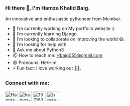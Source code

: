 ### Hi there 👋, I'm Hamza Khalid Baig.

An innovative and enthusiastic pythoneer from Mumbai.

- 🔭 I’m currently working on My portfolio website :)
- 🌱 I’m currently learning  Django
- 👯 I’m looking to collaborate on improving the world 😃.
- 🤔 I’m looking for help with 
- 💬 Ask me about Python3
- 📫 How to reach me: Hbaig055@gmail.com
- 😄 Pronouns: He/Him
- ⚡ Fun fact: I love working out 🏋️‍♂️.

<h3 align="left">Connect with me:</h3>
<p align="left">
<a href="https://twitter.com/HamzaKhalidBai1" target="blank"><img align="center" src="https://cdn.jsdelivr.net/npm/simple-icons@3.0.1/icons/twitter.svg" alt="HamzaKhalidBai1" height="30" width="40" /></a>
<a href="https://linkedin.com/in/hamza-baig-81b3a7123/" target="blank"><img align="center" src="https://cdn.jsdelivr.net/npm/simple-icons@3.0.1/icons/linkedin.svg" alt="hamza-baig-81b3a7123" height="30" width="40" /></a>
<a href="https://stackoverflow.com/users/13716228/hamza-khalid-baig?tab=profile" target="blank"><img align="center" src="https://cdn.jsdelivr.net/npm/simple-icons@3.0.1/icons/stackoverflow.svg" alt="13716228" height="30" width="40" /></a>
<a href="https://www.instagram.com/hmza_kb/" target="blank"><img align="center" src="https://www.google.com/url?sa=i&url=https%3A%2F%2Fcommons.wikimedia.org%2Fwiki%2FFile%3AInstagram.svg&psig=AOvVaw0ZfWQZbKqRPvr7jajfoDPb&ust=1623915764746000&source=images&cd=vfe&ved=0CAIQjRxqFwoTCODF3eTTm_ECFQAAAAAdAAAAABAD" alt="hmza_kb" height="30" width="40" /></a>
</p>



